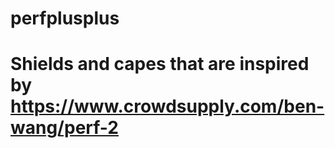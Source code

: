 # perfplusplus
# Shields and capes that are inspired by https://www.crowdsupply.com/ben-wang/perf-2
